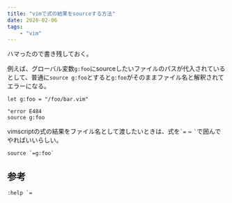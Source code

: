 ```yaml
---
title: "vimで式の結果をsourceする方法"
date: 2020-02-06
tags:
    - "vim"
---
```


ハマったので書き残しておく。

例えば、グローバル変数`g:foo`にsourceしたいファイルのパスが代入されているとして、普通に`source g:foo`とすると`g:foo`がそのままファイル名と解釈されてエラーになる。
```vimscript
let g:foo = "/foo/bar.vim"

"error E484
source g:foo
```

vimscriptの式の結果をファイル名として渡したいときは、式を`` `= `` ~ `` ` ``で囲んでやればいいらしい。
```vimscript
source `=g:foo`
```

## 参考
```vimscript
:help `=
```
